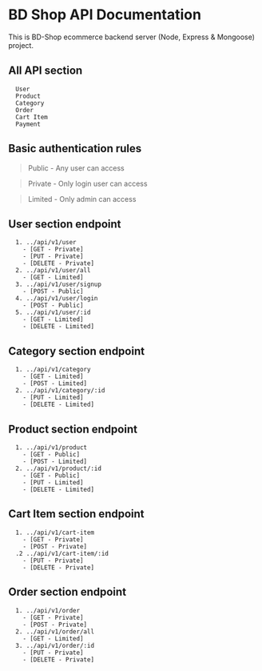 # BD Shop API Documentation

This is BD-Shop ecommerce backend server (Node, Express & Mongoose) project.

## All API section

```
  User
  Product
  Category
  Order
  Cart Item
  Payment
```

## Basic authentication rules

> Public - Any user can access

> Private - Only login user can access

> Limited - Only admin can access

## User section endpoint

```
  1. ../api/v1/user
    - [GET - Private]
    - [PUT - Private]
    - [DELETE - Private]
  2. ../api/v1/user/all
    - [GET - Limited]
  3. ../api/v1/user/signup
    - [POST - Public]
  4. ../api/v1/user/login
    - [POST - Public]
  5. ../api/v1/user/:id
    - [GET - Limited]
    - [DELETE - Limited]
```

## Category section endpoint

```
  1. ../api/v1/category
    - [GET - Limited]
    - [POST - Limited]
  2. ../api/v1/category/:id
    - [PUT - Limited]
    - [DELETE - Limited]
```

## Product section endpoint

```
  1. ../api/v1/product
    - [GET - Public]
    - [POST - Limited]
  2. ../api/v1/product/:id
    - [GET - Public]
    - [PUT - Limited]
    - [DELETE - Limited]
```

## Cart Item section endpoint

```
  1. ../api/v1/cart-item
    - [GET - Private]
    - [POST - Private]
  .2 ../api/v1/cart-item/:id
    - [PUT - Private]
    - [DELETE - Private]
```

## Order section endpoint

```
  1. ../api/v1/order
    - [GET - Private]
    - [POST - Private]
  2. ../api/v1/order/all
    - [GET - Limited]
  3. ../api/v1/order/:id
    - [PUT - Private]
    - [DELETE - Private]
```
